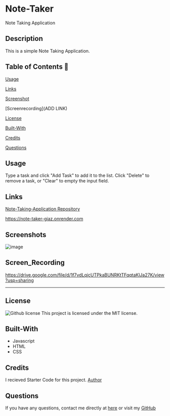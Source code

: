# Note-Taker

Note Taking Application

## Description

This is a simple Note Taking Application.

  ## Table of Contents 📖

  [Usage](#usage)

  [Links](#Links)

  [Screenshot](#Screenshot) 

  [Screenrecording](ADD LINK)

  [License](#license)

  [Built-With](#Built-With)

  [Credits](#credits)

  [Questions](#questions)
  
  ## Usage 

Type a task and click "Add Task" to add it to the list. Click "Delete" to remove a task, or "Clear" to empty the input field.

## Links

[Note-Taking-Application Repository](https://github.com/Jarvisismy-copilot/Note-Taking-Application)

https://note-taker-giaz.onrender.com


## Screenshots

![image](https://github.com/Jarvisismy-copilot/Note-Taker/assets/160912526/dc5af073-834f-49d9-a9ba-5eafb310bed2)


## Screen_Recording

https://drive.google.com/file/d/1f7vdLqjcUTPkaBUNRKtTFqqtaKlJa27K/view?usp=sharing

______________________________________________________________________________

## License

   ![Github license](https://img.shields.io/badge/license-MIT-blue.svg)
  This project is licensed under the MIT license.
  
## Built-With

- Javascript
- HTML
- CSS  

## Credits 

I recieved Starter Code for this project.
[Author](https://github.com/Jarvisismy-copilot)

 ## Questions 
  
  If you have any questions, contact me directly at [here](mailto:Chelseajarvis3301@icloud.com)
  or visit my [GitHub](https://github.com/Jarvisismy-copilot)

